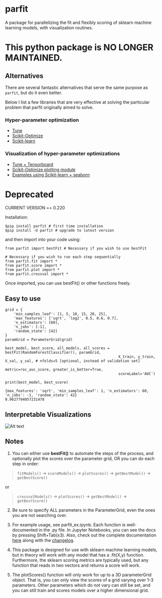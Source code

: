 # parfit
A package for parallelizing the fit and flexibly scoring of sklearn machine learning models, with visualization routines.

# This python package is NO LONGER MAINTAINED.

## Alternatives
There are several fantastic alternatives that serve the same purpose as `parfit`, but do it even better.

Below I list a few libraries that are very effective at solving the particular problem that parfit originally aimed to solve.

### Hyper-parameter optimization
* [Tune](https://ray.readthedocs.io/en/latest/tune.html)
* [Scikit-Optimize](https://scikit-optimize.github.io/stable/)
* [Scikit-learn](https://scikit-learn.org/stable/modules/grid_search.html)

### Visualization of hyper-parameter optimizations
* [Tune + Tensorboard](https://ray.readthedocs.io/en/latest/tune-usage.html#tensorboard)
* [Scikit-Optimize plotting module](https://scikit-optimize.github.io/stable/modules/classes.html#module-skopt.plots)
* [Examples using Scikit-learn + seaborn](https://towardsdatascience.com/using-3d-visualizations-to-tune-hyperparameters-of-ml-models-with-python-ba2885eab2e9)

# Deprecated

CURRENT VERSION == 0.220

Installation:
```
$pip install parfit # first time installation
$pip install -U parfit # upgrade to latest version
``` 

and then import into your code using:
```
from parfit import bestFit # Necessary if you wish to use bestFit

# Necessary if you wish to run each step sequentially
from parfit.fit import *
from parfit.score import *
from parfit.plot import *
from parfit.crossval import *
```

 Once imported, you can use bestFit() or other functions freely.

## Easy to use
```
grid = {
    'min_samples_leaf': [1, 5, 10, 15, 20, 25],
    'max_features': ['sqrt', 'log2', 0.5, 0.6, 0.7],
    'n_estimators': [60],
    'n_jobs': [-1],
    'random_state': [42]
}
paramGrid = ParameterGrid(grid)

best_model, best_score, all_models, all_scores = bestFit(RandomForestClassifier(), paramGrid,
                                                    X_train, y_train, X_val, y_val, # nfolds=5 [optional, instead of validation set]
                                                    metric=roc_auc_score, greater_is_better=True, 
                                                    scoreLabel='AUC')

print(best_model, best_score)
```
```
{max_features': 'sqrt', 'min_samples_leaf': 1, 'n_estimators': 60, 'n_jobs': -1, 'random_state': 42}
0.9627794057231478
```

## Interpretable Visualizations
![Alt text](/assets/scoring_grid_2D.png?raw=true)

## Notes
1. You can either use **bestFit()** to automate the steps of the process, and optionally plot the scores over the parameter grid, OR you can do each step in order: 

> `fitModels()` -> `scoreModels()` -> `plotScores()` -> `getBestModel()` -> `getBestScore()`

or

> `crossvalModels()` -> `plotScores()` -> `getBestModel()` -> `getBestScore()`

2. Be sure to specify ALL parameters in the ParameterGrid, even the ones you are not searching over.

3. For example usage, see parfit_ex.ipynb. Each function is well-documented in the .py file. In Jupyter Notebooks, you can see the docs by pressing Shift+Tab(x3). Also, check out the complete documentation [here](docs/documentation.md) along with the [changelog](docs/changelog.md).

4. This package is designed for use with sklearn machine learning models, but in theory will work with any model that has a .fit(X,y) function. Furthermore, the sklearn scoring metrics are typically used, but any function that reads in two vectors and returns a score will work.

5. The plotScores() function will only work for up to a 3D parameterGrid object. That is, you can only view the scores of a grid varying over 1-3 parameters. Other parameters which do not vary can still be set, and you can still train and scores models over a higher dimensional grid.

